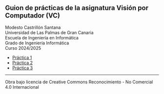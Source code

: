 ## Guion de prácticas de la asignatura Visión por Computador (VC)

Modesto Castrillón Santana  
Universidad de Las Palmas de Gran Canaria  
Escuela de Ingeniería en Informática  
Grado de Ingeniería Informática  
Curso 2024/2025  


- [Práctica 1](P1/README.md)
- [Práctica 2](P2/README.md)
- [Práctica 3](P3/README.md)
<!-- - [Práctica 4](P4/README.md) -->
<!-- - [Práctica 5](P5/README.md) -->
<!-- - [Práctica 6](P6/README.md) -->
<!-- - [Práctica 7](P7/README.md) -->
<!-- - [Trabajo](Trabajo/README.md) -->
***
Obra bajo licencia de Creative Commons Reconocimiento - No Comercial 4.0 Internacional
